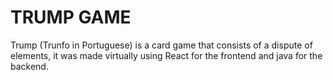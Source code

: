 <h1>TRUMP GAME</h1>

Trump (Trunfo in Portuguese) is a card game that consists of a dispute of elements, it was made virtually using React for the frontend and java for the backend.
